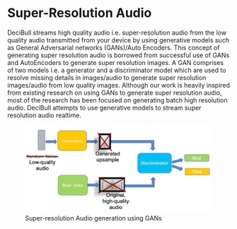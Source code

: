 # Super-Resolution Audio

DeciBull streams high quality audio i.e. super-resolution audio from the low quality audio transmitted from your device by using generative models such as General Adversarial networks (GANs)/Auto Encoders. This concept of generating super resolution audio is borrowed from successful use of GANs and AutoEncoders to generate super resolution images.
A GAN comprises of two models i.e. a generator and a discriminator model which are used to resolve missing details in images/audio to generate super resolution images/audio from low quality images. Although our work is heavily inspired from existing research on using GANs 
to generate super resolution audio, most of the research has been focused on generating batch high resolution audio. DeciBull attempts to use generative models to stream super resolution audio realtime.

<figure>
  <img src="/img/GAN_basic.PNG" width="600">
  <figcaption>Super-resolution Audio generation using GANs</figcaption>
</figure>
